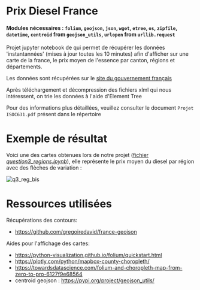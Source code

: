 # Prix Diesel France

<h4> Modules nécessaires : <code>folium</code>, <code>geojson</code>, <code>json</code>, <code>wget</code>, <code>etree</code>, <code>os</code>, <code>zipfile</code>, <code>datetime</code>, <code>centroid</code> from <code>geojson_utils</code>, <code>urlopen</code> from <code>urllib.request</code></h4>
<p>Projet jupyter notebook de qui permet de récupérer les données 'instantannées' (mises à jour toutes les 10 minutes) afin d'afficher sur une carte de la france, le prix moyen de l'essence par canton, régions et départements.</p>

<p> Les données sont récupérées sur le <a href = "https://www.prix-carburants.gouv.fr/rubrique/opendata/">site du gouvernement français</a></p>
<p> Après téléchargement et décompression des fichiers xlml qui nous intéressent, on trie les données à l'aide d'Element Tree</p>
<p> Pour des informations plus détaillées, veuillez consulter le document <code>Projet ISOC631.pdf</code> présent dans le répertoire</p>


# Exemple de résultat

Voici une des cartes obtenues lors de notre projet (<a href = "https://github.com/Alemanu211/PrixDiesel/blob/main/question3_regions.ipynb">fichier _question3_regions.ipynb_</a>), elle représente le prix moyen du diesel par région avec des flèches de variation :

![q3_reg_bis](https://user-images.githubusercontent.com/93133836/172074128-e99654d4-2b06-466d-8e37-cafbb2a3e184.PNG)


# Ressources utilisées

Récupérations des contours:
 * https://github.com/gregoiredavid/france-geojson

Aides pour l'affichage des cartes:
 * https://python-visualization.github.io/folium/quickstart.html
 * https://plotly.com/python/mapbox-county-choropleth/
 * https://towardsdatascience.com/folium-and-choropleth-map-from-zero-to-pro-6127f9e68564
 * centroid geojson : https://pypi.org/project/geojson_utils/
